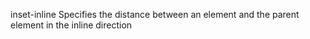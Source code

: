inset-inline
    Specifies the distance between an element and the parent element in the inline direction
